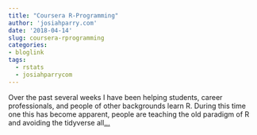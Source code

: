```yaml
---
title: "Coursera R-Programming"
author: 'josiahparry.com'
date: '2018-04-14'
slug: coursera-rprogramming
categories:
- bloglink
tags:
  - rstats
  - josiahparrycom
---
```


Over the past several weeks I have been helping students, career professionals, and people of other backgrounds learn R. During this time one this has become apparent, people are teaching the old paradigm of R and avoiding the tidyverse all[... <i class="fas fa-external-link-alt"></i>](http://josiahparry.com/post/tidy-coursera-r-programming/)

